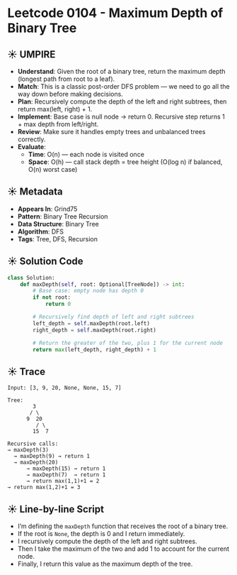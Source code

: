 # Leetcode 0104 - Maximum Depth of Binary Tree

## ☀️ UMPIRE

- **Understand**: Given the root of a binary tree, return the maximum depth (longest path from root to a leaf).
- **Match**: This is a classic post-order DFS problem — we need to go all the way down before making decisions.
- **Plan**: Recursively compute the depth of the left and right subtrees, then return max(left, right) + 1.
- **Implement**: Base case is null node → return 0. Recursive step returns 1 + max depth from left/right.
- **Review**: Make sure it handles empty trees and unbalanced trees correctly.
- **Evaluate**:
  - **Time**: O(n) — each node is visited once
  - **Space**: O(h) — call stack depth = tree height (O(log n) if balanced, O(n) worst case)

## ☀️ Metadata

- **Appears In**: Grind75
- **Pattern**: Binary Tree Recursion
- **Data Structure**: Binary Tree
- **Algorithm**: DFS
- **Tags**: Tree, DFS, Recursion


## ☀️ Solution Code

```python
class Solution:
    def maxDepth(self, root: Optional[TreeNode]) -> int:
        # Base case: empty node has depth 0
        if not root:
            return 0

        # Recursively find depth of left and right subtrees
        left_depth = self.maxDepth(root.left)
        right_depth = self.maxDepth(root.right)

        # Return the greater of the two, plus 1 for the current node
        return max(left_depth, right_depth) + 1
```

## ☀️ Trace

```
Input: [3, 9, 20, None, None, 15, 7]

Tree:
        3
       / \
      9  20
         / \
        15  7

Recursive calls:
→ maxDepth(3)
  → maxDepth(9) → return 1
  → maxDepth(20)
      → maxDepth(15) → return 1
      → maxDepth(7)  → return 1
      → return max(1,1)+1 = 2
→ return max(1,2)+1 = 3
```

## ☀️ Line-by-line Script

- I’m defining the `maxDepth` function that receives the root of a binary tree.
- If the root is `None`, the depth is 0 and I return immediately.
- I recursively compute the depth of the left and right subtrees.
- Then I take the maximum of the two and add 1 to account for the current node.
- Finally, I return this value as the maximum depth of the tree.
